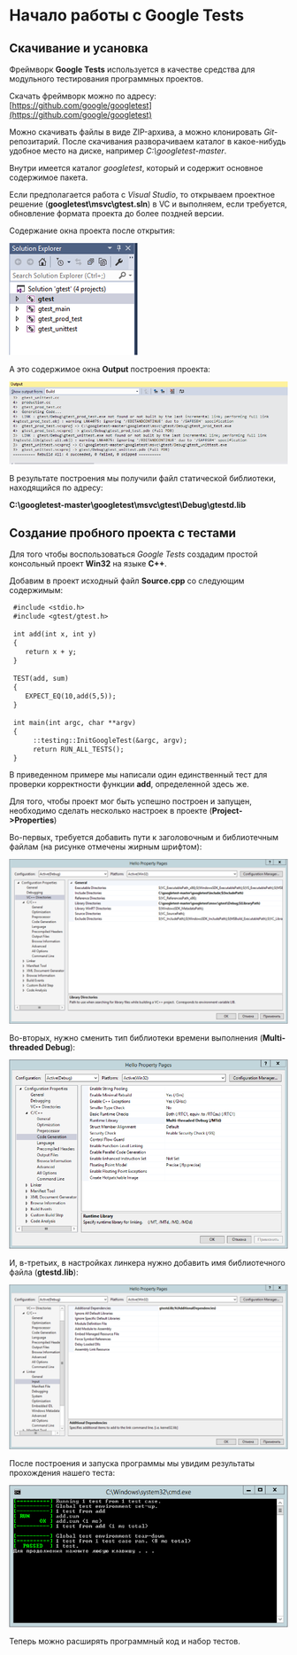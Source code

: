 # Начало работы с Google Tests

## Скачивание и усановка

Фреймворк **Google Tests** используется в качестве средства для модульного тестирования программных проектов.

Скачать фреймворк можно по адресу: 
[https://github.com/google/googletest](https://github.com/google/googletest)

Можно скачивать файлы в виде ZIP-архива, а можно клонировать *Git*-репозитарий. После скачивания разворачиваем каталог в какое-нибудь удобное место на диске, например *C:\googletest-master*. 

Внутри имеется каталог *googletest*, который и содержит основное содержимое пакета.

Если предполагается работа с *Visual Studio*, то открываем проектное решение (**googletest\msvc\gtest.sln**) в VC и выполняем, если требуется, обновление формата проекта до более поздней версии.

Содержание окна проекта после открытия:

![](./pics/1.png)

А это содержимое окна **Output** построения проекта:

![](./pics/2.png)

В результате построения мы получили файл статической библиотеки, находящийся по адресу:

**C:\googletest-master\googletest\msvc\gtest\Debug\gtestd.lib**


## Создание пробного проекта с тестами

Для того чтобы воспользоваться *Google Tests* создадим простой консольный проект **Win32** на языке **С++**.

Добавим в проект исходный файл **Source.cpp** со следующим содержимым:



     #include <stdio.h>
     #include <gtest/gtest.h>

     int add(int x, int y)
     {
	    return x + y;
     }

     TEST(add, sum)
     {
	    EXPECT_EQ(10,add(5,5));
     }

     int main(int argc, char **argv) 
     {
	      ::testing::InitGoogleTest(&argc, argv);
	      return RUN_ALL_TESTS();
     }

В приведенном примере мы написали один единственный тест для проверки корректности функции **add**, определенной здесь же.

Для того, чтобы проект мог быть успешно построен и запущен, необходимо сделать несколько настроек в проекте (**Project->Properties**)

Во-первых, требуется добавить пути к заголовочным и библиотечным файлам (на рисунке отмечены жирным шрифтом):  

![](./pics/4.png)

Во-вторых, нужно сменить тип библиотеки времени выполнения (**Multi-threaded Debug**):

![](./pics/3.png)

И, в-третьих, в настройках линкера нужно добавить имя библиотечного файла (**gtestd.lib**):

![](./pics/5.png)

После построения и запуска программы мы увидим результаты прохождения нашего теста:

![](./pics/6.png)

Теперь можно расширять программный код и набор тестов.
